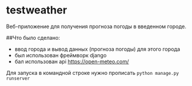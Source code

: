 # testweather

Веб-приложение для получения прогноза погоды в введенном городе.

##Что было сделано:
 - ввод города и вывод данных (прогноза погоды) для этого города
 - был использован фреймворк django
 - бал использован api https://open-meteo.com/

Для запуска в командной строке нужно прописать `python manage.py runserver`
